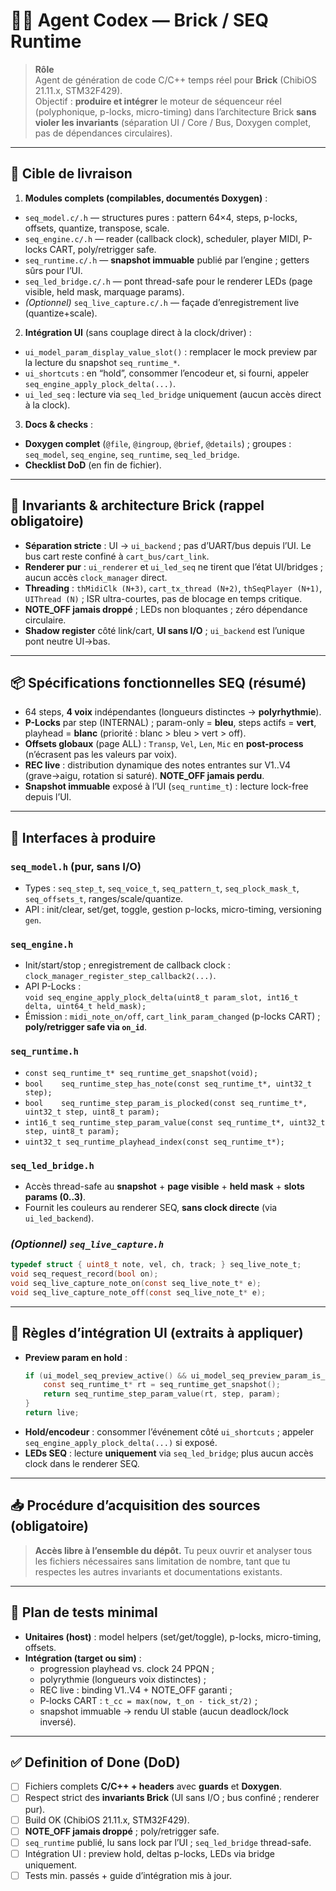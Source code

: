 # 🧑‍💻 Agent Codex — Brick / SEQ Runtime

> **Rôle**  
> Agent de génération de code C/C++ temps réel pour **Brick** (ChibiOS 21.11.x, STM32F429).  
> Objectif : **produire et intégrer** le moteur de séquenceur réel (polyphonique, p-locks, micro-timing) dans l’architecture Brick **sans violer les invariants** (séparation UI / Core / Bus, Doxygen complet, pas de dépendances circulaires).

---

## 🎯 Cible de livraison

1) **Modules complets (compilables, documentés Doxygen)** :
- `seq_model.c/.h` — structures pures : pattern 64×4, steps, p-locks, offsets, quantize, transpose, scale.
- `seq_engine.c/.h` — reader (callback clock), scheduler, player MIDI, P-locks CART, poly/retrigger safe.
- `seq_runtime.c/.h` — **snapshot immuable** publié par l’engine ; getters sûrs pour l’UI.
- `seq_led_bridge.c/.h` — pont thread-safe pour le renderer LEDs (page visible, held mask, marquage params).
- *(Optionnel)* `seq_live_capture.c/.h` — façade d’enregistrement live (quantize+scale).

2) **Intégration UI** (sans couplage direct à la clock/driver) :
- `ui_model_param_display_value_slot()` : remplacer le mock preview par la lecture du snapshot `seq_runtime_*`.
- `ui_shortcuts` : en “hold”, consommer l’encodeur et, si fourni, appeler `seq_engine_apply_plock_delta(...)`.
- `ui_led_seq` : lecture via `seq_led_bridge` uniquement (aucun accès direct à la clock).

3) **Docs & checks** :
- **Doxygen complet** (`@file`, `@ingroup`, `@brief`, `@details`) ; groupes : `seq_model`, `seq_engine`, `seq_runtime`, `seq_led_bridge`.
- **Checklist DoD** (en fin de fichier).

---

## 🧩 Invariants & architecture Brick (rappel obligatoire)

- **Séparation stricte** : UI → `ui_backend` ; pas d’UART/bus depuis l’UI. Le bus cart reste confiné à `cart_bus/cart_link`.
- **Renderer pur** : `ui_renderer` et `ui_led_seq` ne tirent que l’état UI/bridges ; aucun accès `clock_manager` direct.
- **Threading** : `thMidiClk (N+3)`, `cart_tx_thread (N+2)`, `thSeqPlayer (N+1)`, `UIThread (N)` ; ISR ultra-courtes, pas de blocage en temps critique.
- **NOTE_OFF jamais droppé** ; LEDs non bloquantes ; zéro dépendance circulaire.
- **Shadow register** côté link/cart, **UI sans I/O** ; `ui_backend` est l’unique pont neutre UI→bas.

---

## 📦 Spécifications fonctionnelles SEQ (résumé)

- 64 steps, **4 voix** indépendantes (longueurs distinctes → **polyrhythmie**).
- **P-Locks** par step (INTERNAL) ; param-only = **bleu**, steps actifs = **vert**, playhead = **blanc** (priorité : blanc > bleu > vert > off).
- **Offsets globaux** (page ALL) : `Transp`, `Vel`, `Len`, `Mic` en **post-process** (n’écrasent pas les valeurs par voix).
- **REC live** : distribution dynamique des notes entrantes sur V1..V4 (grave→aigu, rotation si saturé). **NOTE_OFF jamais perdu**.
- **Snapshot immuable** exposé à l’UI (`seq_runtime_t`) : lecture lock-free depuis l’UI.

---

## 🔌 Interfaces à produire

### `seq_model.h` (pur, sans I/O)
- Types : `seq_step_t`, `seq_voice_t`, `seq_pattern_t`, `seq_plock_mask_t`, `seq_offsets_t`, ranges/scale/quantize.
- API : init/clear, set/get, toggle, gestion p-locks, micro-timing, versioning `gen`.

### `seq_engine.h`
- Init/start/stop ; enregistrement de callback clock : `clock_manager_register_step_callback2(...)`.
- API P-Locks :  
  `void seq_engine_apply_plock_delta(uint8_t param_slot, int16_t delta, uint64_t held_mask);`
- Émission : `midi_note_on/off`, `cart_link_param_changed` (p-locks CART) ; **poly/retrigger safe via `on_id`**.

### `seq_runtime.h`
- `const seq_runtime_t* seq_runtime_get_snapshot(void);`
- `bool    seq_runtime_step_has_note(const seq_runtime_t*, uint32_t step);`
- `bool    seq_runtime_step_param_is_plocked(const seq_runtime_t*, uint32_t step, uint8_t param);`
- `int16_t seq_runtime_step_param_value(const seq_runtime_t*, uint32_t step, uint8_t param);`
- `uint32_t seq_runtime_playhead_index(const seq_runtime_t*);`

### `seq_led_bridge.h`
- Accès thread-safe au **snapshot** + **page visible** + **held mask** + **slots params (0..3)**.  
- Fournit les couleurs au renderer SEQ, **sans clock directe** (via `ui_led_backend`).

### *(Optionnel) `seq_live_capture.h`*
```c
typedef struct { uint8_t note, vel, ch, track; } seq_live_note_t;
void seq_request_record(bool on);
void seq_live_capture_note_on(const seq_live_note_t* e);
void seq_live_capture_note_off(const seq_live_note_t* e);
```

---

## 🔧 Règles d’intégration UI (extraits à appliquer)

- **Preview param en hold** :
  ```c
  if (ui_model_seq_preview_active() && ui_model_seq_preview_param_is_marked(slot)) {
      const seq_runtime_t* rt = seq_runtime_get_snapshot();
      return seq_runtime_step_param_value(rt, step, param);
  }
  return live;
  ```
- **Hold/encodeur** : consommer l’événement côté `ui_shortcuts` ; appeler `seq_engine_apply_plock_delta(...)` si exposé.
- **LEDs SEQ** : lecture **uniquement** via `seq_led_bridge`; plus aucun accès clock dans le renderer SEQ.

---

## 📥 Procédure d’acquisition des sources (obligatoire)

> **Accès libre à l’ensemble du dépôt.** Tu peux ouvrir et analyser tous les fichiers nécessaires sans limitation de nombre, tant que tu respectes les autres invariants et documentations existants.

---

## 🧪 Plan de tests minimal

- **Unitaires (host)** : model helpers (set/get/toggle), p-locks, micro-timing, offsets.
- **Intégration (target ou sim)** :  
  - progression playhead vs. clock 24 PPQN ;  
  - polyrythmie (longueurs voix distinctes) ;  
  - REC live : binding V1..V4 + NOTE_OFF garanti ;  
  - P-locks CART : `t_cc = max(now, t_on - tick_st/2)` ;  
  - snapshot immuable → rendu UI stable (aucun deadlock/lock inversé).

---

## ✅ Definition of Done (DoD)

- [ ] Fichiers complets **C/C++ + headers** avec **guards** et **Doxygen**.  
- [ ] Respect strict des **invariants Brick** (UI sans I/O ; bus confiné ; renderer pur).  
- [ ] Build OK (ChibiOS 21.11.x, STM32F429).  
- [ ] **NOTE_OFF jamais droppé** ; poly/retrigger safe.  
- [ ] `seq_runtime` publié, lu sans lock par l’UI ; `seq_led_bridge` thread-safe.  
- [ ] Intégration UI : preview hold, deltas p-locks, LEDs via bridge uniquement.  
- [ ] Tests min. passés + guide d’intégration mis à jour.
